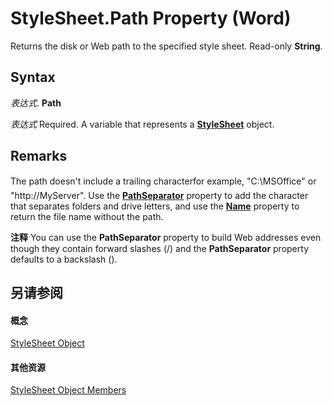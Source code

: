
# StyleSheet.Path Property (Word)

Returns the disk or Web path to the specified style sheet. Read-only  **String**.


## Syntax

 _表达式_. **Path**

 _表达式_ Required. A variable that represents a **[StyleSheet](5e576ff8-c458-f5bd-730d-9db827c4f76e.md)** object.


## Remarks

The path doesn't include a trailing characterfor example, "C:\MSOffice" or "http://MyServer". Use the  **[PathSeparator](29347a13-8edb-0b02-32c3-d091eb52c9f1.md)** property to add the character that separates folders and drive letters, and use the **[Name](5b4bd44a-3058-e0f8-28ef-be2e843f9d01.md)** property to return the file name without the path.


 **注释**  You can use the  **PathSeparator** property to build Web addresses even though they contain forward slashes (/) and the **PathSeparator** property defaults to a backslash (\).


## 另请参阅


#### 概念


[StyleSheet Object](5e576ff8-c458-f5bd-730d-9db827c4f76e.md)
#### 其他资源


[StyleSheet Object Members](http://msdn.microsoft.com/library/74525a86-3ffd-bb87-fd53-5020f99a54ef%28Office.15%29.aspx)